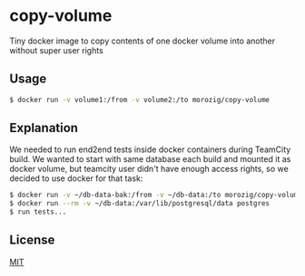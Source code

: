# copy-volume
Tiny docker image to copy contents of one docker volume into another without super user rights

## Usage

```bash
$ docker run -v volume1:/from -v volume2:/to morozig/copy-volume
```
## Explanation
We needed to run end2end tests inside docker containers during TeamCity build. We wanted to start with same database each build and mounted it as docker volume, but teamcity user didn't have enough access rights, so we decided to use docker for that task:

```bash
$ docker run -v ~/db-data-bak:/from -v ~/db-data:/to morozig/copy-volume
$ docker run --rm -v ~/db-data:/var/lib/postgresql/data postgres
$ run tests...
```

## License

[MIT](LICENSE)

